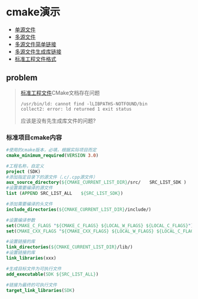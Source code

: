 # cmake演示

- [单源文件](./single_source_file/)  
- [多源文件](./more_source_file/)  
- [多源文件简单链接](./more_lib_src_1/)  
- [多源文件生成库链接](./more_lib_src_2/)  
- [标准工程文件格式](./standerd_form/)  

## problem
> [标准工程文件](./standerd_form/)CMake文档存在问题  
> ```
> /usr/bin/ld: cannot find -lLIBPATHS-NOTFOUND/bin  
> collect2: error: ld returned 1 exit status
> ```
> 应该是没有先生成库文件的问题?

### 标准项目cmake内容
```cmake
#使用的cmake版本，必填，根据实际项目而定
cmake_minimum_required(VERSION 3.0)

#工程名称，自定义
project (SDK)
#添加指定目录下的源文件（.c/.cpp源文件）
aux_source_directory(${CMAKE_CURRENT_LIST_DIR}/src/　　SRC_LIST_SDK )
#设置需要编译的源文件
list (APPEND SRC_LIST_ALL　　${SRC_LIST_SDK})

#添加需要编译的头文件
include_directories(${CMAKE_CURRENT_LIST_DIR}/include/)

#设置编译参数
set(CMAKE_C_FLAGS "${CMAKE_C_FLAGS} ${LOCAL_W_FLAGS} ${LOCAL_C_FLAGS}")
set(CMAKE_CXX_FLAGS "${CMAKE_CXX_FLAGS} ${LOCAL_W_FLAGS} ${LOCAL_C_FLAGS} -std=c++14 ")

#设置链接的库
link_directories(${CMAKE_CURRENT_LIST_DIR}/lib/)
#设置链接的库
link_libraries(xxx)

#生成目标文件为可执行文件
add_executable(SDK ${SRC_LIST_ALL})

#链接为最终的可执行文件
target_link_libraries(SDK)
```
